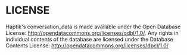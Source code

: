 LICENSE
==============
Haptik's conversation_data is made available under the Open Database License: http://opendatacommons.org/licenses/odbl/1.0/. 
Any rights in individual contents of the database are licensed under the Database Contents License: http://opendatacommons.org/licenses/dbcl/1.0/
